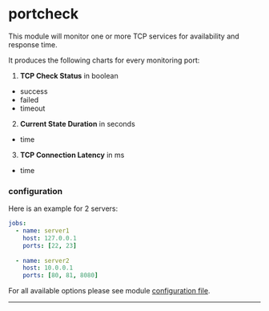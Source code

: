 # portcheck

This module will monitor one or more TCP services for availability and response time.

It produces the following charts for every monitoring port:

1. **TCP Check Status** in boolean
 * success
 * failed
 * timeout

2. **Current State Duration** in seconds
 * time
 
3. **TCP Connection Latency** in ms
 * time

### configuration
 
Here is an example for 2 servers:

```yaml
jobs:
  - name: server1
    host: 127.0.0.1
    ports: [22, 23]
      
  - name: server2
    host: 10.0.0.1
    ports: [80, 81, 8080]
```

For all available options please see module [configuration file](https://github.com/netdata/go.d.plugin/blob/master/config/go.d/portcheck.conf).

---
